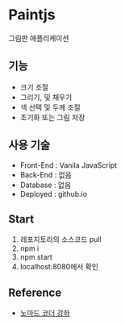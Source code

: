 # Paintjs
그림판 애플리케이션

## 기능
- 크기 조절 
- 그리기, 및 채우기
- 색 선택 및 두께 조절
- 초기화 또는 그림 저장

## 사용 기술
- Front-End : Vanila JavaScript
- Back-End : 없음
- Database : 없음
- Deployed : github.io

## Start
1. 레포지토리의 소스코드 pull
2. npm i
4. npm start
5. localhost:8080에서 확인

## Reference
- [노마드 코더 강좌](https://nomadcoders.co/javascript-for-beginners-2)
